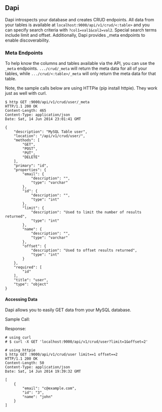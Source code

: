 ## Dapi

Dapi introspects your database and creates CRUD endpoints. All data from your tables is available at ```localhost:9000/api/v1/crud/<:table>``` and you can specify search criteria with ```?col1=val1&col2=val2```. Special search terms include limit and offset. Additionally, Dapi provides _meta endpoints to enable discoverability.

### Meta Endpoints

To help know the columns and tables available via the API, you can use the ```_meta``` endpoints. ```.../crud/_meta``` will return the meta data for all of your tables, while ```.../crud/<:table>/_meta``` will only return the meta data for that table.

Note, the sample calls below are using HTTPie (pip install httpie). They work just as well with curl.

```
$ http GET :9000/api/v1/crud/user/_meta
HTTP/1.1 200 OK
Content-Length: 465
Content-Type: application/json
Date: Sat, 14 Jun 2014 23:01:41 GMT

{
    "description": "MySQL Table user",
    "location": "/api/v1/crud/user/",
    "methods": [
        "GET",
        "POST",
        "PUT",
        "DELETE"
    ],
    "primary": "id",
    "properties": {
        "email": {
            "description": "",
            "type": "varchar"
        },
        "id": {
            "description": "",
            "type": "int"
        },
        "limit": {
            "description": "Used to limit the number of results returned",
            "type": "int"
        },
        "name": {
            "description": "",
            "type": "varchar"
        },
        "offset": {
            "description": "Used to offset results returned",
            "type": "int"
        }
    },
    "required": [
        "id"
    ],
    "title": "user",
    "type": "object"
}
```

#### Accessing Data

Dapi allows you to easily GET data from your MySQL database.

Sample Call:

Response:

```
# using curl
# $ curl -X GET 'localhost:9000/api/v1/crud/user?limit=1&offset=2'

# using httpie
$ http GET :9000/api/v1/crud/user limit==1 offset==2
HTTP/1.1 200 OK
Content-Length: 50
Content-Type: application/json
Date: Sat, 14 Jun 2014 19:39:32 GMT

[
    {
        "email": "c@example.com",
        "id": "3",
        "name": "john"
    }
]
```